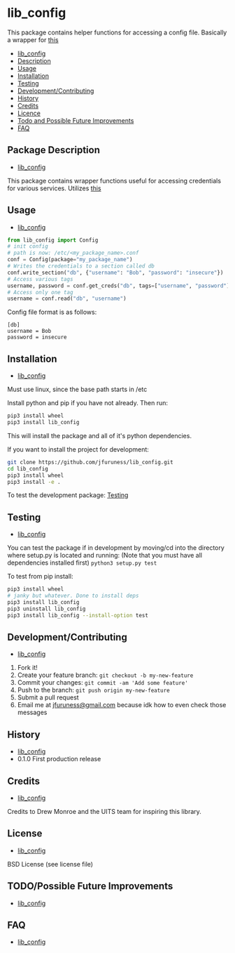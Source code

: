 # lib\_config
This package contains helper functions for accessing a config file. Basically a wrapper for [this](https://docs.python.org/3/library/configparser.html)

* [lib\_config](#lib_config)
* [Description](#package-description)
* [Usage](#usage)
* [Installation](#installation)
* [Testing](#testing)
* [Development/Contributing](#developmentcontributing)
* [History](#history)
* [Credits](#credits)
* [Licence](#license)
* [Todo and Possible Future Improvements](#todopossible-future-improvements)
* [FAQ](#faq)

## Package Description
* [lib\_config](#lib_config)

This package contains wrapper functions useful for accessing credentials for various services. Utilizes [this](https://docs.python.org/3/library/configparser.html)


## Usage
* [lib\_config](#lib_config)

```python
from lib_config import Config
# init config
# path is now: /etc/<my_package_name>.conf
conf = Config(package="my_package_name")
# Writes the credentials to a section called db
conf.write_section("db", {"username": "Bob", "password": "insecure"})
# Access various tags
username, password = conf.get_creds("db", tags=["username", "password"])
# Access only one tag
username = conf.read("db", "username")
```

Config file format is as follows:
```
[db]
username = Bob
password = insecure
```

## Installation
* [lib\_config](#lib_config)

Must use linux, since the base path starts in /etc

Install python and pip if you have not already. Then run:

```bash
pip3 install wheel
pip3 install lib_config
```
This will install the package and all of it's python dependencies.

If you want to install the project for development:
```bash
git clone https://github.com/jfuruness/lib_config.git
cd lib_config
pip3 install wheel
pip3 install -e .
```

To test the development package: [Testing](#testing)


## Testing
* [lib\_config](#lib_config)

You can test the package if in development by moving/cd into the directory where setup.py is located and running:
(Note that you must have all dependencies installed first)
```python3 setup.py test```

To test from pip install:
```bash
pip3 install wheel
# janky but whatever. Done to install deps
pip3 install lib_config
pip3 uninstall lib_config
pip3 install lib_config --install-option test
```

## Development/Contributing
* [lib\_config](#lib_config)

1. Fork it!
2. Create your feature branch: `git checkout -b my-new-feature`
3. Commit your changes: `git commit -am 'Add some feature'`
4. Push to the branch: `git push origin my-new-feature`
5. Submit a pull request
6. Email me at jfuruness@gmail.com because idk how to even check those messages

## History
* [lib\_config](#lib_config)
* 0.1.0 First production release

## Credits
* [lib\_config](#lib_config)

Credits to Drew Monroe and the UITS team for inspiring this library.

## License
* [lib\_config](#lib_config)

BSD License (see license file)

## TODO/Possible Future Improvements
* [lib\_config](#lib_config)


## FAQ
* [lib\_config](#lib_config)
